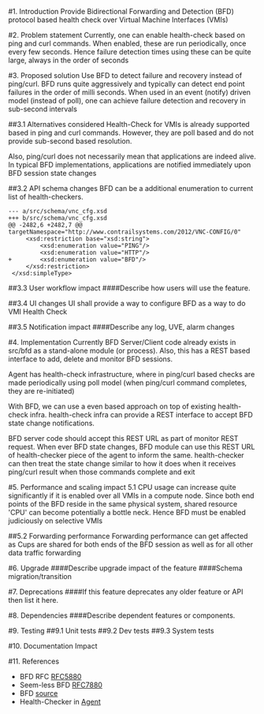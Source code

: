 #1. Introduction
Provide Bidirectional Forwarding and Detection (BFD) protocol based health check
over Virtual Machine Interfaces (VMIs)

#2. Problem statement
Currently, one can enable health-check based on ping and curl commands. When
enabled, these are run periodically, once every few seconds. Hence failure
detection times using these can be quite large, always in the order of seconds

#3. Proposed solution
Use BFD to detect failure and recovery instead of ping/curl. BFD runs quite
aggressively and typically can detect end point failures in the order of milli
seconds. When used in an event (notify) driven model (instead of poll), one
can achieve failure detection and recovery in sub-second intervals

##3.1 Alternatives considered
Health-Check for VMIs is already supported based in ping and curl commands.
However, they are poll based and do not provide sub-second based resolution.

Also, ping/curl does not necessarily mean that applications are indeed alive.
In typical BFD implementations, applications are notified immediately upon
BFD session state changes

##3.2 API schema changes
BFD can be a additional enumeration to current list of health-checkers.

```
--- a/src/schema/vnc_cfg.xsd
+++ b/src/schema/vnc_cfg.xsd
@@ -2482,6 +2482,7 @@ targetNamespace="http://www.contrailsystems.com/2012/VNC-CONFIG/0"
     <xsd:restriction base="xsd:string">
         <xsd:enumeration value="PING"/>
         <xsd:enumeration value="HTTP"/>
+        <xsd:enumeration value="BFD"/>
     </xsd:restriction>
 </xsd:simpleType>

```

##3.3 User workflow impact
####Describe how users will use the feature.

##3.4 UI changes
UI shall provide a way to configure BFD as a way to do VMI Health Check

##3.5 Notification impact
####Describe any log, UVE, alarm changes

#4. Implementation
Currently BFD Server/Client code already exists in src/bfd as a stand-alone
module (or process). Also, this has a REST based interface to add, delete and
monitor BFD sessions.

Agent has health-check infrastructure, where in ping/curl based checks are made
periodically using poll model (when ping/curl command completes, they are
re-initiated)

With BFD, we can use a even based approach on top of existing health-check
infra. health-check infra can provide a REST interface to accept BFD state
change notifications.

BFD server code should accept this REST URL as part of monitor REST request.
When ever BFD state changes, BFD module can use this REST URL of health-checker
piece of the agent to inform the same. health-checker can then treat the state
change similar to how it does when it receives ping/curl result when those
commands complete and exit

#5. Performance and scaling impact
5.1 CPU usage can increase quite significantly if it is enabled over all VMIs
in a compute node. Since both end points of the BFD reside in the same physical
system, shared resource 'CPU' can become potentially a bottle neck. Hence BFD
must be enabled judiciously on selective VMIs

##5.2 Forwarding performance
Forwarding performance can get affected as Cups are shared for both ends of the
BFD session as well as for all other data traffic forwarding

#6. Upgrade
####Describe upgrade impact of the feature
####Schema migration/transition

#7. Deprecations
####If this feature deprecates any older feature or API then list it here.

#8. Dependencies
####Describe dependent features or components.

#9. Testing
##9.1 Unit tests
##9.2 Dev tests
##9.3 System tests

#10. Documentation Impact

#11. References
* BFD RFC [RFC5880](https://tools.ietf.org/html/rfc5880)
* Seem-less BFD [RFC7880](https://tools.ietf.org/html/rfc7880)
* BFD [source](https://github.com/Juniper/contrail-controller/tree/master/src/bfd)
* Health-Checker in [Agent](https://github.com/Juniper/contrail-controller/blob/master/src/vnsw/agent/oper/health_check.cc)
